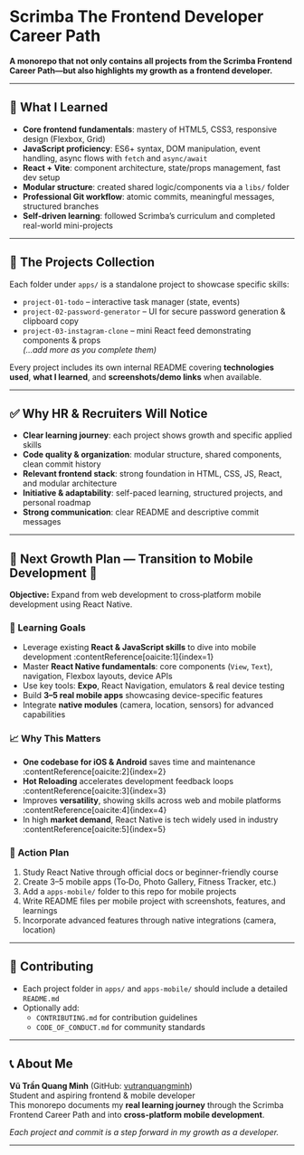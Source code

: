 # Scrimba The Frontend Developer Career Path

**A monorepo that not only contains all projects from the Scrimba Frontend Career Path—but also highlights my growth as a frontend developer.**

---

## 🎯 What I Learned

- **Core frontend fundamentals**: mastery of HTML5, CSS3, responsive design (Flexbox, Grid)  
- **JavaScript proficiency**: ES6+ syntax, DOM manipulation, event handling, async flows with `fetch` and `async/await`  
- **React + Vite**: component architecture, state/props management, fast dev setup  
- **Modular structure**: created shared logic/components via a `libs/` folder  
- **Professional Git workflow**: atomic commits, meaningful messages, structured branches  
- **Self-driven learning**: followed Scrimba’s curriculum and completed real-world mini-projects

---

## 🚀 The Projects Collection

Each folder under `apps/` is a standalone project to showcase specific skills:

- `project-01-todo` – interactive task manager (state, events)  
- `project-02-password-generator` – UI for secure password generation & clipboard copy  
- `project-03-instagram-clone` – mini React feed demonstrating components & props  
*(…add more as you complete them)*

Every project includes its own internal README covering **technologies used**, **what I learned**, and **screenshots/demo links** when available.

---

## ✅ Why HR & Recruiters Will Notice

- **Clear learning journey**: each project shows growth and specific applied skills  
- **Code quality & organization**: modular structure, shared components, clean commit history  
- **Relevant frontend stack**: strong foundation in HTML, CSS, JS, React, and modular architecture  
- **Initiative & adaptability**: self-paced learning, structured projects, and personal roadmap  
- **Strong communication**: clear README and descriptive commit messages

---

## 🔄 Next Growth Plan — Transition to Mobile Development 📱

**Objective:** Expand from web development to cross‑platform mobile development using React Native.

### 🎯 Learning Goals

- Leverage existing **React & JavaScript skills** to dive into mobile development :contentReference[oaicite:1]{index=1}  
- Master **React Native fundamentals**: core components (`View`, `Text`), navigation, Flexbox layouts, device APIs  
- Use key tools: **Expo**, React Navigation, emulators & real device testing  
- Build **3–5 real mobile apps** showcasing device-specific features  
- Integrate **native modules** (camera, location, sensors) for advanced capabilities

### 📈 Why This Matters

- **One codebase for iOS & Android** saves time and maintenance :contentReference[oaicite:2]{index=2}  
- **Hot Reloading** accelerates development feedback loops :contentReference[oaicite:3]{index=3}  
- Improves **versatility**, showing skills across web and mobile platforms :contentReference[oaicite:4]{index=4}  
- In high **market demand**, React Native is tech widely used in industry :contentReference[oaicite:5]{index=5}

### 🧭 Action Plan

1. Study React Native through official docs or beginner-friendly course  
2. Create 3–5 mobile apps (To‑Do, Photo Gallery, Fitness Tracker, etc.)  
3. Add a `apps-mobile/` folder to this repo for mobile projects  
4. Write README files per mobile project with screenshots, features, and learnings  
5. Incorporate advanced features through native integrations (camera, location)

---

## 🙌 Contributing

- Each project folder in `apps/` and `apps-mobile/` should include a detailed `README.md`
- Optionally add:
  - `CONTRIBUTING.md` for contribution guidelines
  - `CODE_OF_CONDUCT.md` for community standards

---

## 📞 About Me

**Vũ Trần Quang Minh** (GitHub: [vutranquangminh](https://github.com/vutranquangminh))  
Student and aspiring frontend & mobile developer  
This monorepo documents my **real learning journey** through the Scrimba Frontend Career Path and into **cross-platform mobile development**.

*Each project and commit is a step forward in my growth as a developer.*

---
